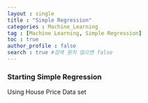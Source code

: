 ```yaml
---
layout : single
title : "Simple Regression"
categories : Machine_Learning
tag : [Machine Learning, Simple Regression]
toc : true
author_profile : false 
search : true #검색 원치 않으면 false
---
```


### Starting Simple Regression

Using House Price Data set

